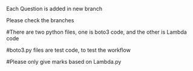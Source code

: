 Each Question is added in new branch

Please check the branches

#There are two python files, one is boto3 code, and the other is Lambda code

#boto3.py files are test code, to test the workflow

#Please only give marks based on Lambda.py

